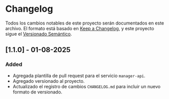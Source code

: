 # Changelog
Todos los cambios notables de este proyecto serán documentados en este archivo.
El formato está basado en [Keep a Changelog](https://keepachangelog.com/en/1.0.0/),
y este proyecto sigue el [Versionado Semántico](https://semver.org/spec/v2.0.0.html).

## [1.1.0] - 01-08-2025
### Added
- Agregada plantilla de pull request para el servicio `manager-api`.
- Agregado versionado al proyecto.
- Actualizado el registro de cambios `CHANGELOG.md` para incluir un nuevo formato de versionado.
